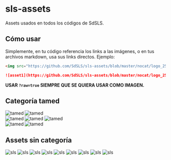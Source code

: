 # sls-assets
Assets usados en todos los códigos de SdSLS.

## Cómo usar
Simplemente, en tu código referencia los links a las imágenes, o en tus archivos markdown, usa sus links directos. Ejemplo:
```html
<img src="https://github.com/SdSLS/sls-assets/blob/master/nocat/logo_256.jpg?raw=true">
```
```markdown
![asset1](https://github.com/SdSLS/sls-assets/blob/master/nocat/logo_256.jpg?raw=true)
```
**USAR `?raw=true` SIEMPRE QUE SE QUIERA USAR COMO IMAGEN.**

## Categoría tamed
![tamed](tamed/comma.png?raw=true)
![tamed](tamed/cartoon.png?raw=true)  
![tamed](tamed/kernel.png?raw=true)
![tamed](tamed/hiba.png?raw=true)
![tamed](tamed/alfitrion.png?raw=true)  
![tamed](tamed/mafioso.png?raw=true)
![tamed](tamed/context_mafioso.png?raw=true)

## Assets sin categoría
![sls](nocat/logo_256.png?raw=true)
![sls](nocat/pruebas_de_eso.png?raw=true)
![sls](nocat/rtx.png?raw=true)
![sls](nocat/items.png?raw=true)
![sls](nocat/interface.png?raw=true)
![sls](nocat/sls_pelota.png?raw=true)
![sls](nocat/handsome.jpg?raw=true)
![sls](nocat/costra422.png?raw=true)
![sls](nocat/comparition.png?raw=true)

